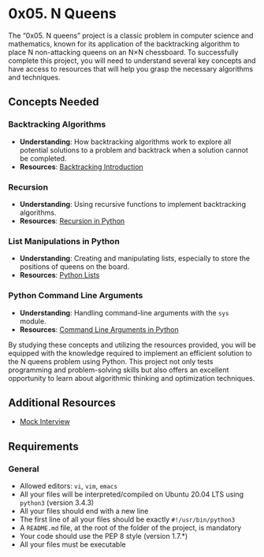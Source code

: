 # 0x05. N Queens

The “0x05. N queens” project is a classic problem in computer science and mathematics, known for its application of the backtracking algorithm to place N non-attacking queens on an N×N chessboard. To successfully complete this project, you will need to understand several key concepts and have access to resources that will help you grasp the necessary algorithms and techniques.

## Concepts Needed

### Backtracking Algorithms
- **Understanding**: How backtracking algorithms work to explore all potential solutions to a problem and backtrack when a solution cannot be completed.
- **Resources**: [Backtracking Introduction](https://www.geeksforgeeks.org/introduction-to-backtracking-data-structure-and-algorithm-tutorials/)

### Recursion
- **Understanding**: Using recursive functions to implement backtracking algorithms.
- **Resources**: [Recursion in Python](https://realpython.com/python-thinking-recursively/)

### List Manipulations in Python
- **Understanding**: Creating and manipulating lists, especially to store the positions of queens on the board.
- **Resources**: [Python Lists](https://docs.python.org/3/tutorial/datastructures.html)

### Python Command Line Arguments
- **Understanding**: Handling command-line arguments with the `sys` module.
- **Resources**: [Command Line Arguments in Python](https://docs.python.org/3.3/library/sys.html#sys.argv)

By studying these concepts and utilizing the resources provided, you will be equipped with the knowledge required to implement an efficient solution to the N queens problem using Python. This project not only tests programming and problem-solving skills but also offers an excellent opportunity to learn about algorithmic thinking and optimization techniques.

## Additional Resources
- [Mock Interview](https://www.youtube.com/watch?feature=shared&v=GneS80iYa7I)

## Requirements

### General
- Allowed editors: `vi`, `vim`, `emacs`
- All your files will be interpreted/compiled on Ubuntu 20.04 LTS using `python3` (version 3.4.3)
- All your files should end with a new line
- The first line of all your files should be exactly `#!/usr/bin/python3`
- A `README.md` file, at the root of the folder of the project, is mandatory
- Your code should use the PEP 8 style (version 1.7.*)
- All your files must be executable
